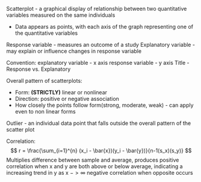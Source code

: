 Scatterplot - a graphical display of relationship between two quantitative variables measured on the same individuals
- Data appears as points, with each axis of the graph representing one of the quantitative variables

Response variable - measures an outcome of a study
Explanatory variable - may explain or influence changes in response variable

Convention: explanatory variable - x axis
		response variable - y axis
	Title - Response vs. Explanatory

Overall pattern of scatterplots:
- Form: **(STRICTLY)** linear or nonlinear
- Direction: positive or negative association
- How closely the points follow form(strong, moderate, weak) - can apply even to non linear forms

Outlier - an individual data point that falls outside the overall pattern of the scatter plot

Correlation:
$$
r = \frac{\sum_{i=1}^{n} (x_i - \bar{x})(y_i - \bar{y})}{n-1(s_x)(s_y)}
$$
Multiplies difference between sample and average, produces positive correlation when x and y are both above or below average, indicating a increasing trend in y as x $->\infty$ 
 negative correlation when opposite occurs